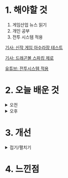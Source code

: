 
# 1. 해야할 것

1. 게임산업 뉴스 읽기 
2. 개인 공부  
3. 전투 시스템 적용

[기사: 신작 게임 아수라장 테스트](https://www.gameinsight.co.kr/news/articleView.html?idxno=32612)

[기사: 드래곤볼 스파킹 제로](https://www.gameple.co.kr/news/articleView.html?idxno=209825)

[유튜브: 전투시스템 적용](https://www.youtube.com/playlist?list=PLrlmX34siH5_QaT-6XzS54hWW_beKTah7)


# 2. 오늘 배운 것

<details>
<summary>오전</summary>

## 오늘의 뉴스
### 아수라장
![image](https://github.com/JM94Ent/TIL-WIL/assets/143363550/392958cc-a8b7-40a2-8cfe-1648c2c4fd68)
```
내가 좋아하는 탑 다운 뷰, 쿼터뷰 게임이 완성되고 있다.
배틀로얄식의 쿼터뷰게임으로 이터널리턴처럼 구역이 위험구역으로 바뀌는게 아닌 배틀그라운드처럼 한곳으로 줄어들면서 전투공간을 줄인다.
기본적으로 전투공간이 공중섬 같은 형태라 낙사가 가능하며, 캐릭터 콤보가 있어서 낙사를 자연스럽게 유도하고 있다.
구성되어있는 캐릭터들도 귀엽고 콤보 시스템도 재미있어 보여서 플레이할 기회가 있으면 해보고 싶다.
```

### 드래곤볼 스파킹 제로
![image](https://github.com/JM94Ent/TIL-WIL/assets/143363550/6f05b373-73d9-45e8-a5f9-41e38665e12d)
```
드래곤볼 게임
이미 나루토 얼티밋 스톰이나 3D 드래곤볼 게임을 플스3때 많이 접해봐서 익숙하다.
그렇게 많이 달라진 것 같진 않지만 스토리적인 연출을 자신이 원하는대로 할 수 있다는게 새로운 장점인 것 같다.
만화속에서 봤던 명장면을 연출하거나 이런 식이였다면 좋을텐데라고 해서 자신이 직접 만들어서 플레이할 수 있다는 점.
카툰식 그래픽에다 빵빵한 성우진으로 만화와 애니 둘 다 좋아하는 사람이라면 해보고 싶을듯
```
</details>


<details>
<summary>오후</summary>

##
</details>




# 3. 개선


<details>
<summary>접기/펼치기</summary>


</details>



# 4. 느낀점


